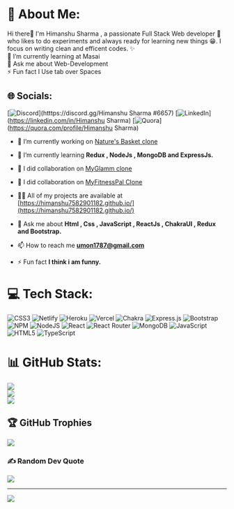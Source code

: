 

# 💫 About Me:
Hi there👋 I'm  Himanshu Sharma , a passionate Full Stack Web developer 🚀 who likes to do experiments and always ready for learning new things 😁. I focus on writing clean and efficent codes. ✨<br>🌱 I’m currently learning at Masai<br>💬 Ask me about Web-Development<br>⚡ Fun fact I Use tab over Spaces

## 🌐 Socials:
[![Discord](https://img.shields.io/badge/Discord-%237289DA.svg?logo=discord&logoColor=white)](htttps://discord.gg/Himanshu Sharma #6657) [![LinkedIn](https://img.shields.io/badge/LinkedIn-%230077B5.svg?logo=linkedin&logoColor=white)](https://linkedin.com/in/Himanshu Sharma) [![Quora](https://img.shields.io/badge/Quora-%23B92B27.svg?logo=Quora&logoColor=white)](https://quora.com/profile/Himanshu Sharma) 


- 🔭 I’m currently working on [Nature's Basket clone](https://tangerine-jelly-4c7754.netlify.app/)

- 🌱 I’m currently learning **Redux , NodeJs , MongoDB and ExpressJs.**

- 👯 I did collaboration on [MyGlamm clone](https://magnificent-starship-340b64.netlify.app/)

- 👯 I did collaboration on [MyFitnessPal Clone](https://myfitnesspal.netlify.app/)

- 👨‍💻 All of my projects are available at [https://himanshu7582901182.github.io/](https://himanshu7582901182.github.io/)

- 💬 Ask me about **Html , Css , JavaScript , ReactJs , ChakraUI , Redux and Bootstrap.**

- 📫 How to reach me **umon1787@gmail.com**

- ⚡ Fun fact **I think i am funny.**

# 💻 Tech Stack:
![CSS3](https://img.shields.io/badge/css3-%231572B6.svg?style=plastic&logo=css3&logoColor=white) ![Netlify](https://img.shields.io/badge/netlify-%23000000.svg?style=plastic&logo=netlify&logoColor=#00C7B7) ![Heroku](https://img.shields.io/badge/heroku-%23430098.svg?style=plastic&logo=heroku&logoColor=white) ![Vercel](https://img.shields.io/badge/vercel-%23000000.svg?style=plastic&logo=vercel&logoColor=white) ![Chakra](https://img.shields.io/badge/chakra-%234ED1C5.svg?style=plastic&logo=chakraui&logoColor=white) ![Express.js](https://img.shields.io/badge/express.js-%23404d59.svg?style=plastic&logo=express&logoColor=%2361DAFB) ![Bootstrap](https://img.shields.io/badge/bootstrap-%23563D7C.svg?style=plastic&logo=bootstrap&logoColor=white) ![NPM](https://img.shields.io/badge/NPM-%23000000.svg?style=plastic&logo=npm&logoColor=white) ![NodeJS](https://img.shields.io/badge/node.js-6DA55F?style=plastic&logo=node.js&logoColor=white) ![React](https://img.shields.io/badge/react-%2320232a.svg?style=plastic&logo=react&logoColor=%2361DAFB) ![React Router](https://img.shields.io/badge/React_Router-CA4245?style=plastic&logo=react-router&logoColor=white) ![MongoDB](https://img.shields.io/badge/MongoDB-%234ea94b.svg?style=plastic&logo=mongodb&logoColor=white) ![JavaScript](https://img.shields.io/badge/javascript-%23323330.svg?style=plastic&logo=javascript&logoColor=%23F7DF1E) ![HTML5](https://img.shields.io/badge/html5-%23E34F26.svg?style=plastic&logo=html5&logoColor=white) ![TypeScript](https://img.shields.io/badge/typescript-%23007ACC.svg?style=plastic&logo=typescript&logoColor=white)

# 📊 GitHub Stats:
![](https://github-readme-stats.vercel.app/api?username=himanshu7582901182&theme=onedark&hide_border=false&include_all_commits=true&count_private=true)<br/>
![](https://github-readme-streak-stats.herokuapp.com/?user=himanshu7582901182&theme=onedark&hide_border=false)<br/>
![](https://github-readme-stats.vercel.app/api/top-langs/?username=himanshu7582901182&theme=onedark&hide_border=false&include_all_commits=true&count_private=true&layout=compact)

## 🏆 GitHub Trophies
![](https://github-profile-trophy.vercel.app/?username=himanshu7582901182&theme=gruvbox&no-frame=false&no-bg=false&margin-w=4)

### ✍️ Random Dev Quote
![](https://quotes-github-readme.vercel.app/api?type=vetical&theme=radical)

---
[![](https://visitcount.itsvg.in/api?id=himanshu7582901182&icon=3&color=0)](https://visitcount.itsvg.in)

<!-- Proudly created with GPRM ( https://gprm.itsvg.in ) -->




















